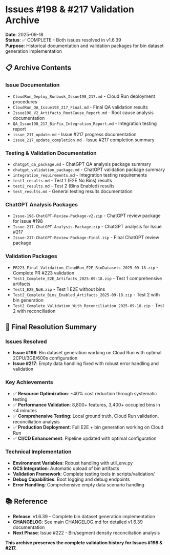 # Issues #198 & #217 Validation Archive

**Date**: 2025-09-18  
**Status**: ✅ COMPLETE - Both issues resolved in v1.6.39  
**Purpose**: Historical documentation and validation packages for bin dataset generation implementation

## 📋 **Archive Contents**

### **Issue Documentation**
- `CloudRun_Deploy_Runbook_Issue198_217.md` - Cloud Run deployment procedures
- `CloudRun_QA_Issue198_217_Final.md` - Final QA validation results
- `Issue198_V2_Artifacts_RootCause_Report.md` - Root cause analysis documentation
- `QA_Issue198_217_BinFix_Integration_Report.md` - Integration testing report
- `issue_217_update.md` - Issue #217 progress documentation
- `issue_217_update_completion.md` - Issue #217 completion summary

### **Testing & Validation Documentation**
- `chatgpt_qa_package.md` - ChatGPT QA analysis package summary
- `chatgpt_validation_package.md` - ChatGPT validation package summary
- `integration_requirements.md` - Integration testing requirements
- `test1_results.md` - Test 1 (E2E No Bins) results
- `test2_results.md` - Test 2 (Bins Enabled) results
- `test_results.md` - General testing results documentation

### **ChatGPT Analysis Packages**
- `Issue-198-ChatGPT-Review-Package-v2.zip` - ChatGPT review package for Issue #198
- `Issue-217-ChatGPT-Analysis-Package.zip` - ChatGPT analysis for Issue #217
- `Issue-217-ChatGPT-Review-Package-Final.zip` - Final ChatGPT review package

### **Validation Packages**
- `PR223_Final_Validation_CloudRun_E2E_BinDatasets_2025-09-18.zip` - Complete PR #223 validation
- `Test1_Complete_E2E_Artifacts_2025-09-18.zip` - Test 1 comprehensive artifacts
- `Test1_E2E_NoB.zip` - Test 1 E2E without bins
- `Test2_Complete_Bins_Enabled_Artifacts_2025-09-18.zip` - Test 2 with bin generation
- `Test2_Complete_Validation_With_Reconciliation_2025-09-18.zip` - Test 2 with reconciliation

## 🎯 **Final Resolution Summary**

### **Issues Resolved**
- **Issue #198**: Bin dataset generation working on Cloud Run with optimal 2CPU/3GB/600s configuration
- **Issue #217**: Empty data handling fixed with robust error handling and validation

### **Key Achievements**
- ✅ **Resource Optimization**: ~40% cost reduction through systematic testing
- ✅ **Performance Validation**: 8,800+ features, 3,400+ occupied bins in <4 minutes
- ✅ **Comprehensive Testing**: Local ground truth, Cloud Run validation, reconciliation analysis
- ✅ **Production Deployment**: Full E2E + bin generation working on Cloud Run
- ✅ **CI/CD Enhancement**: Pipeline updated with optimal configuration

### **Technical Implementation**
- **Environment Variables**: Robust handling with util_env.py
- **GCS Integration**: Automatic upload of bin artifacts
- **Validation Framework**: Complete testing tools in scripts/validation/
- **Debug Capabilities**: Boot logging and debug endpoints
- **Error Handling**: Comprehensive empty data scenario handling

## 📚 **Reference**
- **Release**: v1.6.39 - Complete bin dataset generation implementation
- **CHANGELOG**: See main CHANGELOG.md for detailed v1.6.39 documentation
- **Next Phase**: Issue #222 - Bin/segment density reconciliation analysis

**This archive preserves the complete validation history for Issues #198 & #217.**
